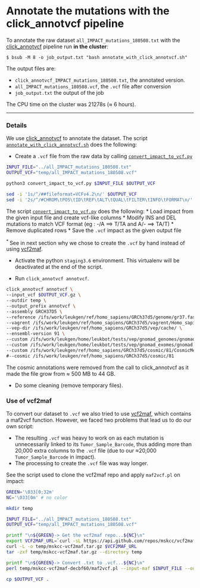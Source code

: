 # Annotate the mutations with the click_annotvcf pipeline

To annotate the raw dataset `all_IMPACT_mutations_180508.txt` with the [click_annotvcf](https://github.com/leukgen/click_annotvcf/tree/add-normals) pipeline run **in the cluster**:
```shell
$ bsub -M 8 -o job_output.txt "bash annotate_with_click_annotvcf.sh"
```

The output files are:
* `click_annotvcf_IMPACT_mutations_180508.txt`, the annotated version.
* `all_IMPACT_mutations_180508.vcf`, the `.vcf` file after conversion
* `job_output.txt` the output of the job

The CPU time on the cluster was 21278s (≈ 6 hours).

***

### Details

We use [click_annotvcf](https://github.com/leukgen/click_annotvcf/tree/add-normals) to annotate the dataset. The script [`annotate_with_click_annotvcf.sh`](https://github.com/ElsaB/impact-annotator/blob/master/data/annotate_with_click_annotvcf/annotate_with_click_annotvcf.sh) does the following:

* Create a `.vcf` file from the raw data by calling [`convert_impact_to_vcf.py`](https://github.com/ElsaB/impact-annotator/blob/master/data/annotate_with_click_annotvcf/convert_impact_to_vcf.py)
```bash
INPUT_FILE="../all_IMPACT_mutations_180508.txt"
OUTPUT_VCF="temp/all_IMPACT_mutations_180508.vcf"

python3 convert_impact_to_vcf.py $INPUT_FILE $OUTPUT_VCF

sed -i '1s/^/##fileformat=VCFv4.2\n/' $OUTPUT_VCF
sed -i '2s/^/#CHROM\tPOS\tID\tREF\tALT\tQUAL\tFILTER\tINFO\tFORMAT\n/' $OUTPUT_VCF
```
The script [`convert_impact_to_vcf.py`](https://github.com/ElsaB/impact-annotator/blob/master/data/annotate_with_click_annotvcf/convert_impact_to_vcf.py) does the following:
	* Load impact from the given input file and create vcf-like columns
	* Modify INS and DEL mutations to match VCF format (eg : -/A ⟹ T/TA and A/- ⟹ TA/T)
	* Remove duplicated rows
	* Save the `.vcf` impact as the given output file

<sup> * </sup> See in next section why we chose to create the `.vcf` by hand instead of using [vcf2maf](https://github.com/mskcc/vcf2maf).

* Activate the python `staging3.6` environment. This virtualenv will be deactivated at the end of the script.

* Run `click_annotvcf annotvcf`.
```bash
click_annotvcf annotvcf \
--input_vcf $OUTPUT_VCF.gz \
--outdir temp \
--output_prefix annotvcf \
--assembly GRCH37D5 \
--reference /ifs/work/leukgen/ref/homo_sapiens/GRCh37d5/genome/gr37.fasta \
--vagrent /ifs/work/leukgen/ref/homo_sapiens/GRCh37d5/vagrent/Homo_sapiens_KnC.GRCh37.75.vagrent.cache.gz \
--vep-dir /ifs/work/leukgen/ref/homo_sapiens/GRCh37d5/vep/cache/ \
--ensembl-version 91 \
--custom /ifs/work/leukgen/home/leukbot/tests/vep/gnomad_genomes/gnomad.genomes.r2.0.1.sites.noVEP.vcf.gz gnomAD_genome AC_AFR,AC_AMR,AC_ASJ,AC_EAS,AC_FIN,AC_NFE,AC_OTH,AC_Male,AC_Female,AN_AFR,AN_AMR,AN_ASJ,AN_EAS,AN_FIN,AN_NFE,AN_OTH,AN_Male,AN_Female,AF_AFR,AF_AMR,AF_ASJ,AF_EAS,AF_FIN,AF_NFE,AF_OTH,AF_Male,AF_Female,Hom_HomR,Hom_AMR,Hom_ASJ,Hom_EAS,Hom_FIN,Hom_NFE,Hom_OTH,Hom_Male,Hom_Female \
--custom /ifs/work/leukgen/home/leukbot/tests/vep/gnomad_exomes/gnomad.exomes.r2.0.1.sites.noVEP.vcf.gz gnomAD_exome AC_AFR,AC_AMR,AC_ASJ,AC_EAS,AC_FIN,AC_NFE,AC_OTH,AC_Male,AC_Female,AN_AFR,AN_AMR,AN_ASJ,AN_EAS,AN_FIN,AN_NFE,AN_OTH,AN_Male,AN_Female,AF_AFR,AF_AMR,AF_ASJ,AF_EAS,AF_FIN,AF_NFE,AF_OTH,AF_Male,AF_Female,Hom_HomR,Hom_AMR,Hom_ASJ,Hom_EAS,Hom_FIN,Hom_NFE,Hom_OTH,Hom_Male,Hom_Female \
--custom /ifs/work/leukgen/ref/homo_sapiens/GRCh37d5/cosmic/81/CosmicMergedVariants.vcf.gz COSMIC GENE,STRAND,CDS,AA,CNT,SNP \
#--cosmic /ifs/work/leukgen/ref/homo_sapiens/GRCh37d5/cosmic/81
```
The cosmic annotations were removed from the call to click_annotvcf as it made the file grow from ≈ 500 MB to 44 GB.

* Do some cleaning (remove temporary files).

### Use of vcf2maf
To convert our dataset to `.vcf` we also tried to use [vcf2maf](https://github.com/mskcc/vcf2maf), which contains a maf2vcf function. However, we faced two problems that lead us to do our own script:

* The resulting `.vcf` was heavy to work on as each mutation is unnecessarily linked to its `Tumor_Sample_Barcode`, thus adding more than 20,000 extra columns to the `.vcf` file (due to our ≈20,000 `Tumor_Sample_Barcode` in impact).
* The processing to create the `.vcf` file was way longer.

See the script used to clone the vcf2maf repo and apply `maf2vcf.pl` on impact:

```bash
GREEN='\033[0;32m'
NC='\033[0m' # no color

mkdir temp

INPUT_FILE="../all_IMPACT_mutations_180508.txt"
OUTPUT_VCF="temp/all_IMPACT_mutations_180508.vcf"

printf "\n${GREEN}-> Get the vcf2maf repo...${NC}\n"
export VCF2MAF_URL=`curl -sL https://api.github.com/repos/mskcc/vcf2maf/releases | grep -m1 tarball_url | cut -d\" -f4`
curl -L -o temp/mskcc-vcf2maf.tar.gz $VCF2MAF_URL
tar -zxf temp/mskcc-vcf2maf.tar.gz --directory temp

printf "\n${GREEN}-> Convert .txt to .vcf...${NC}\n"
perl temp/mskcc-vcf2maf-decbf60/maf2vcf.pl --input-maf $INPUT_FILE --output-dir temp --ref-fasta /ifs/work/leukgen/ref/homo_sapiens/GRCh37d5/genome/gr37.fasta

cp $OUTPUT_VCF .
```

